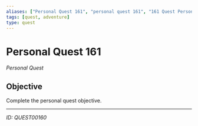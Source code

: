 ```yaml
---
aliases: ["Personal Quest 161", "personal quest 161", "161 Quest Personal"]
tags: [quest, adventure]
type: quest
---
```


# Personal Quest 161

*Personal Quest*

## Objective
Complete the personal quest objective.

---
*ID: QUEST00160*